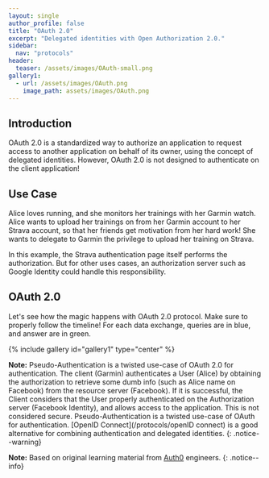 ```yaml
---
layout: single
author_profile: false
title: "OAuth 2.0"
excerpt: "Delegated identities with Open Authorization 2.0."
sidebar:
  nav: "protocols"
header:
  teaser: /assets/images/OAuth-small.png
gallery1:
  - url: /assets/images/OAuth.png
    image_path: assets/images/OAuth.png
---
```

## Introduction

OAuth 2.0 is a standardized way to authorize an application to request access to another application on behalf of its owner, using the concept of delegated identities.
However, OAuth 2.0 is not designed to authenticate on the client application!

## Use Case

Alice loves running, and she monitors her trainings with her Garmin watch. Alice wants to upload her trainings on from her Garmin account to her Strava account, so that her friends get motivation from her hard work! She wants to delegate to Garmin the privilege to upload her training on Strava.

In this example, the Strava authentication page itself performs the authorization. But for other uses cases, an authorization server such as Google Identity could handle this responsibility.

## OAuth 2.0

Let's see how the magic happens with OAuth 2.0 protocol. Make sure to properly follow the timeline!
For each data exchange, queries are in blue, and answer are in green.

{% include gallery id="gallery1" type="center" %}

**Note:** Pseudo-Authentication is a twisted use-case of OAuth 2.0 for authentication. The client (Garmin) authenticates a User (Alice) by obtaining the authorization to retrieve some dumb info (such as Alice name on Facebook) from the resource server (Facebook). If it is successful, the Client considers that the User properly authenticated on the Authorization server (Facebook Identity), and allows access to the application. This is not considered secure. Pseudo-Authentication is a twisted use-case of OAuth for authentication. [OpenID Connect](/protocols/openID connect) is a good alternative for combining authentication and delegated identities.
{: .notice--warning}

**Note:** Based on original learning material from [Auth0](https://auth0.com/docs) engineers.
{: .notice--info}
